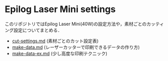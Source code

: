 # Epilog Laser Mini settings

このリポジトリではEpilog Laser Mini(40W)の設定方法や，素材ごとのカッティング設定についてまとめる．

- [cut-settings.md](cut-settings.md) (素材ごとのカット設定表)
- [make-data.md](make-data.md) (レーザーカッターで印刷できるデータの作り方)
- [make-data-ex.md](make-data-ex.md) (少し高度な印刷テクニック)
